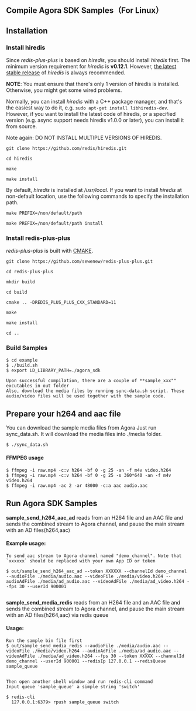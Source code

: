 
## Compile Agora SDK Samples（For Linux）

## Installation

### Install hiredis

Since *redis-plus-plus* is based on *hiredis*, you should install *hiredis* first. The minimum version requirement for *hiredis* is **v0.12.1**. However, [the latest stable release](https://github.com/redis/hiredis/releases) of *hiredis* is always recommended.

**NOTE**: You must ensure that there's only 1 version of hiredis is installed. Otherwise, you might get some wired problems.

Normally, you can install *hiredis* with a C++ package manager, and that's the easiest way to do it, e.g. `sudo apt-get install libhiredis-dev`. However, if you want to install the latest code of hiredis, or a specified version (e.g. async support needs hiredis v1.0.0 or later), you can install it from source.

Note again: DO NOT INSTALL MULTIPLE VERSIONS OF HIREDIS.

```shell
git clone https://github.com/redis/hiredis.git

cd hiredis

make

make install
```

By default, *hiredis* is installed at */usr/local*. If you want to install *hiredis* at non-default location, use the following commands to specify the installation path.

```shell
make PREFIX=/non/default/path

make PREFIX=/non/default/path install
```

### Install redis-plus-plus

*redis-plus-plus* is built with [CMAKE](https://cmake.org).

```shell
git clone https://github.com/sewenew/redis-plus-plus.git

cd redis-plus-plus

mkdir build

cd build

cmake .. -DREDIS_PLUS_PLUS_CXX_STANDARD=11

make

make install

cd ..
```

### Build Samples

```
$ cd example
$ ./build.sh
$ export LD_LIBRARY_PATH=./agora_sdk

Upon successful compilation, there are a couple of **sample_xxx"" excutables in out folder
Also, download the media files by running sync-data.sh script. These audio/video files will be used together with the sample code.
```

## Prepare your h264 and aac file 

You can download the sample media files from Agora
Just run sync_data.sh. It will download the media files into ./media folder.

```
$ ./sync_data.sh
```

#### FFMPEG usage
```
$ ffmpeg -i raw.mp4 -c:v h264 -bf 0 -g 25 -an -f m4v video.h264
$ ffmpeg -i raw.mp4 -c:v h264 -bf 0 -g 25 -s 360*640 -an -f m4v video.h264
$ ffmpeg -i raw.mp4 -ac 2 -ar 48000 -c:a aac audio.aac

```


## Run Agora SDK Samples

**sample_send_h264_aac_ad** reads from an H264 file and an AAC file and sends the combined stream to Agora channel, and pause the main stream with an AD files(h264,aac)

#### Example usage:
```
To send aac stream to Agora channel named "demo_channel". Note that `xxxxxx` should be replaced with your own App ID or token

$ out/sample_send_h264_aac_ad --token XXXXXX --channelId demo_channel --audioFile ./media/audio.aac --videoFile ./media/video.h264 --audioAdFile ./media/ad_audio.aac --videoAdFile ./media/ad_video.h264 --fps 30 --userId 900001


```




**sample_send_media_redis** reads from an H264 file and an AAC file and sends the combined stream to Agora channel, and pause the main stream with an AD files(h264,aac) via redis queue

#### Usage:
```
Run the sample bin file first
$ out/sample_send_media_redis --audioFile ./media/audio.aac --videoFile ./media/video.h264 --audioAdFile ./media/ad_audio.aac --videoAdFile ./media/ad_video.h264 --fps 30 --token XXXXX --channelId demo_channel --userId 900001 --redisIp 127.0.0.1 --redisQueue sample_queue


Then open another shell window and run redis-cli command
Input queue 'sample_queue' a simple string 'switch'

$ redis-cli
  127.0.0.1:6379> rpush sample_queue switch

```
